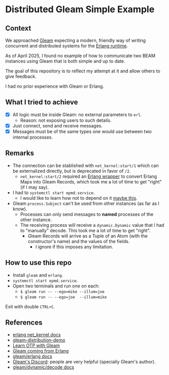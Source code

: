 # Distributed Gleam Simple Example

## Context

We approached [Gleam](https://gleam.run) expecting a modern, friendly way
of writing concurrent and distributed systems for the
[Erlang runtime](https://en.wikipedia.org/wiki/BEAM_(Erlang_virtual_machine)).

As of April 2025, I found no example of how to communicate
two BEAM instances using Gleam that is both simple and up to date.

The goal of this repository is to reflect my attempt at it
and allow others to give feedback.

I had no prior experience with Gleam or Erlang.

## What I tried to achieve

* [x] All logic must be inside Gleam: no external parameters to `erl`.
    * Reason: not exposing users to such details.
* [x] Just connect, send and receive messages.
* [x] Messages must be of the same types one would use between
      two internal processes.

## Remarks

* The connection can be stablished with `net_kernel:start/1` which can be
externalized directly, but is deprecated in favor of `/2`.
  * `net_kernel:start/2` required an [Erlang wrapper](src/net_kernel_start_wrapper.erl)
     to convert Erlang Maps into Gleam Records, which took me a lot of time
     to get "right" (if I may say).
* I had to `systemctl start epmd.service`.
  * I would like to learn how not to depend on it [maybe this](https://blog.erlware.org/epmdlessless/). 
* Gleam `process.Subject` can't be used from other instances (as far as I know).
  * Processes can only send messages to **named** processes of the other instance.
  * The receiving process will receive a `dynamic.Dynamic` value that
    I had to "manually" decode. This took me a lot of time to get "right".
    * Gleam Records will arrive as a Tuple of an Atom (with the constructor's name)
      and the values of the fields.
      * I ignore if this imposes any limitation.

## How to use this repo

* Install `gleam` and `erlang`.
* `systemctl start epmd.service`.
* Open two terminals and run one on each:
  * `$ gleam run -- --ego=mike --illum=joe`
  * `$ gleam run -- --ego=joe  --illum=mike`

Exit with double `CTRL+C`.

## References

* [erlang net_kernel docs](https://www.erlang.org/doc/apps/kernel/net_kernel.html)
* [gleam-distribution-demo](https://github.com/wmealing/gleam-distribution-demo)
* [Learn OTP with Gleam](https://github.com/bcpeinhardt/learn_otp_with_gleam)
* [Gleam coming from Erlang](https://olano.dev/blog/gleam-coming-from-erlang)
* [gleam/erlang docs](https://hexdocs.pm/gleam_erlang/0.34.0/index.html)
* [Gleam's Discord](https://discord.gg/Fm8Pwmy): people are very helpful (specially Gleam's author).
* [gleam/dynamic/decode docs](https://hexdocs.pm/gleam_stdlib/gleam/dynamic/decode.html)
